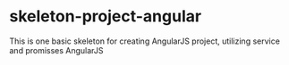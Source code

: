 # skeleton-project-angular
This is one basic skeleton for creating AngularJS project, utilizing service and promisses AngularJS
